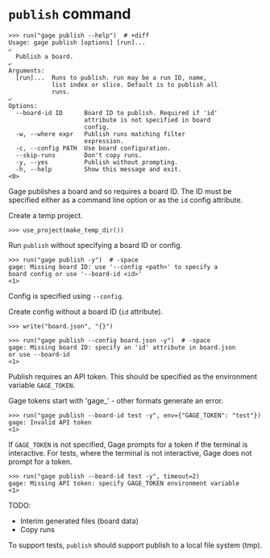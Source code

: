 # `publish` command

    >>> run("gage publish --help")  # +diff
    Usage: gage publish [options] [run]...
    ⤶
      Publish a board.
    ⤶
    Arguments:
      [run]...  Runs to publish. run may be a run ID, name,
                list index or slice. Default is to publish all
                runs.
    ⤶
    Options:
      --board-id ID      Board ID to publish. Required if 'id'
                         attribute is not specified in board
                         config.
      -w, --where expr   Publish runs matching filter
                         expression.
      -c, --config PATH  Use board configuration.
      --skip-runs        Don't copy runs.
      -y, --yes          Publish without prompting.
      -h, --help         Show this message and exit.
    <0>

Gage publishes a board and so requires a board ID. The ID must be
specified either as a command line option or as the `id` config
attribute.

Create a temp project.

    >>> use_project(make_temp_dir())

Run `publish` without specifying a board ID or config.

    >>> run("gage publish -y")  # -space
    gage: Missing board ID: use '--config <path>' to specify a
    board config or use '--board-id <id>'
    <1>

Config is specified using `--config`.

Create config without a board ID (`id` attribute).

    >>> write("board.json", "{}")

    >>> run("gage publish --config board.json -y")  # -space
    gage: Missing board ID: specify an 'id' attribute in board.json
    or use --board-id
    <1>

Publish requires an API token. This should be specified as the
environment variable `GAGE_TOKEN`.

Gage tokens start with 'gage_' - other formats generate an error.

    >>> run("gage publish --board-id test -y", env={"GAGE_TOKEN": "test"})
    gage: Invalid API token
    <1>

If `GAGE_TOKEN` is not specified, Gage prompts for a token if the
terminal is interactive. For tests, where the terminal is not
interactive, Gage does not prompt for a token.

    >>> run("gage publish --board-id test -y", timeout=2)
    gage: Missing API token: specify GAGE_TOKEN environment variable
    <1>

TODO:

- Interim generated files (board data)
- Copy runs

To support tests, `publish` should support publish to a local file
system (tmp).

